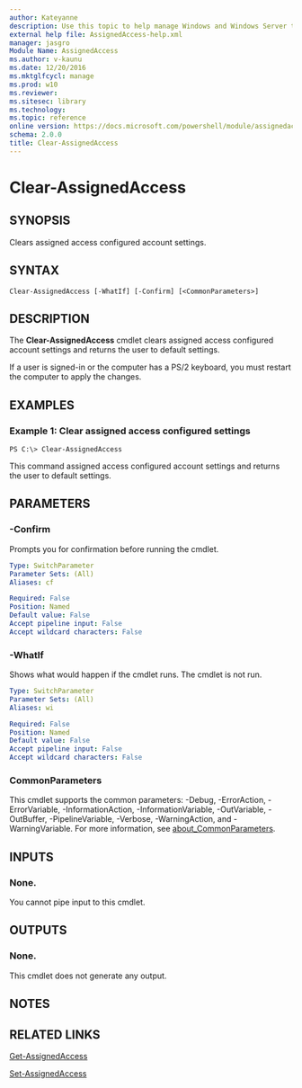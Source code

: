 ```yaml
---
author: Kateyanne
description: Use this topic to help manage Windows and Windows Server technologies with Windows PowerShell.
external help file: AssignedAccess-help.xml
manager: jasgro
Module Name: AssignedAccess
ms.author: v-kaunu
ms.date: 12/20/2016
ms.mktglfcycl: manage
ms.prod: w10
ms.reviewer: 
ms.sitesec: library
ms.technology: 
ms.topic: reference
online version: https://docs.microsoft.com/powershell/module/assignedaccess/clear-assignedaccess?view=windowsserver2022-ps&wt.mc_id=ps-gethelp
schema: 2.0.0
title: Clear-AssignedAccess
---
```


# Clear-AssignedAccess

## SYNOPSIS
Clears assigned access configured account settings.

## SYNTAX

```
Clear-AssignedAccess [-WhatIf] [-Confirm] [<CommonParameters>]
```

## DESCRIPTION
The **Clear-AssignedAccess** cmdlet clears assigned access configured account settings and returns the user to default settings.

If a user is signed-in or the computer has a PS/2 keyboard, you must restart the computer to apply the changes.

## EXAMPLES

### Example 1: Clear assigned access configured settings
```
PS C:\> Clear-AssignedAccess
```

This command assigned access configured account settings  and returns the user to default settings.

## PARAMETERS

### -Confirm
Prompts you for confirmation before running the cmdlet.

```yaml
Type: SwitchParameter
Parameter Sets: (All)
Aliases: cf

Required: False
Position: Named
Default value: False
Accept pipeline input: False
Accept wildcard characters: False
```

### -WhatIf
Shows what would happen if the cmdlet runs.
The cmdlet is not run.

```yaml
Type: SwitchParameter
Parameter Sets: (All)
Aliases: wi

Required: False
Position: Named
Default value: False
Accept pipeline input: False
Accept wildcard characters: False
```

### CommonParameters
This cmdlet supports the common parameters: -Debug, -ErrorAction, -ErrorVariable, -InformationAction, -InformationVariable, -OutVariable, -OutBuffer, -PipelineVariable, -Verbose, -WarningAction, and -WarningVariable. For more information, see [about_CommonParameters](https://go.microsoft.com/fwlink/?LinkID=113216).

## INPUTS

### None.
You cannot pipe input to this cmdlet.

## OUTPUTS

### None.
This cmdlet does not generate any output.

## NOTES

## RELATED LINKS

[Get-AssignedAccess](./Get-AssignedAccess.md)

[Set-AssignedAccess](./Set-AssignedAccess.md)

